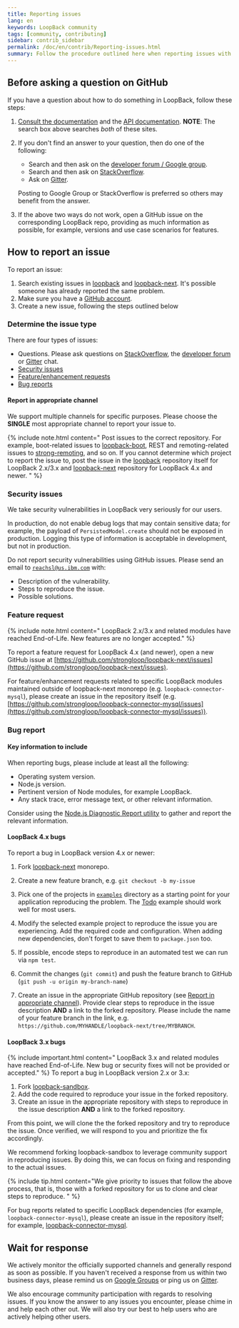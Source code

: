 ```yaml
---
title: Reporting issues
lang: en
keywords: LoopBack community
tags: [community, contributing]
sidebar: contrib_sidebar
permalink: /doc/en/contrib/Reporting-issues.html
summary: Follow the procedure outlined here when reporting issues with the LoopBack project.
---
```


## Before asking a question on GitHub

If you have a question about how to do something in LoopBack, follow these steps:

1. [Consult the documentation](../../) and the [API documentation](http://apidocs.strongloop.com).  **NOTE**: The search box above searches _both_ of these sites.
2. If you don't find an answer to your question, then do one of the following:

    - Search and then ask on the [developer forum / Google group](https://groups.google.com/forum/#!forum/loopbackjs).
    - Search and then ask on  [StackOverflow](http://stackoverflow.com/questions/tagged/loopbackjs+or+strongloop?sort=newest&pageSize=50).
    - Ask on [Gitter](https://gitter.im/strongloop/loopback).

    Posting to Google Group or StackOverflow is preferred so others may benefit from the answer.

3. If the above two ways do not work, open a GitHub issue on the corresponding LoopBack repo,
   providing as much information as possible, for example, versions and use case scenarios for features.

## How to report an issue

To report an issue:

 1. Search existing issues in [loopback](https://github.com/strongloop/loopback/issues) and [loopback-next](https://github.com/strongloop/loopback-next/issues).  It's possible someone has already reported the same problem.
 2. Make sure you have a [GitHub account](https://github.com/signup/free).
 3. Create a new issue, following the steps outlined below

### Determine the issue type

There are four types of issues:

- Questions. Please ask questions on [StackOverflow](http://stackoverflow.com/questions/tagged/loopbackjs+or+strongloop?sort=newest&pageSize=50),
  the [developer forum](https://groups.google.com/forum/#!forum/loopbackjs) or
  [Gitter](https://gitter.im/strongloop/loopback) chat.
- [Security issues](#security-issues)
- [Feature/enhancement requests](#feature-request)
- [Bug reports](#bug-report)

#### Report in appropriate channel

We support multiple channels for specific purposes. Please choose the **SINGLE** most appropriate channel to report your issue to.

{% include note.html content="
Post issues to the correct repository. For example, boot-related issues to
[loopback-boot](https://github.com/strongloop/loopback-boot/issues),
REST and remoting-related issues to
[strong-remoting](https://github.com/strongloop/strong-remoting/issues),
and so on. If you cannot determine which project to report the issue to,
post the issue in the [loopback](https://github.com/strongloop/loopback/issues)
repository itself for LoopBack 2.x/3.x and
[loopback-next](https://github.com/strongloop/loopback-next/issues) repository
for LoopBack 4.x and newer.
" %}

### Security issues

We take security vulnerabilities in LoopBack very seriously for our users.

In production, do not enable debug logs that may contain sensitive data; for example, the payload of `PersistedModel.create` should not be exposed in production. Logging this type of information is acceptable in development, but not in production.

Do not report security vulnerabilities using GitHub issues. Please send an email to [`reachsl@us.ibm.com`](mailto:reachsl@us.ibm.com) with:

- Description of the vulnerability.
- Steps to reproduce the issue.
- Possible solutions.

### Feature request

{% include note.html content="
LoopBack 2.x/3.x and related modules have reached End-of-Life. New features are
no longer accepted." %}

To report a feature request for LoopBack 4.x (and newer), open a new GitHub issue at
[https://github.com/strongloop/loopback-next/issues](https://github.com/strongloop/loopback-next/issues).

For feature/enhancement requests related to specific LoopBack modules maintained
outside of loopback-next monorepo (e.g. `loopback-connector-mysql`),
please create an issue in the repository itself (e.g.
[https://github.com/strongloop/loopback-connector-mysql/issues](https://github.com/strongloop/loopback-connector-mysql/issues)).

### Bug report

#### Key information to include

When reporting bugs, please include at least all the following:

- Operating system version.
- Node.js version.
- Pertinent version of Node modules, for example LoopBack.
- Any stack trace, error message text, or other relevant information.

Consider using the
[Node.js Diagnostic Report utility](https://developer.ibm.com/languages/node-js/articles/easily-identify-problems-in-your-nodejs-apps-with-diagnostic-report/)
to gather and report the relevant information.

#### LoopBack 4.x bugs

To report a bug in LoopBack version 4.x or newer:

1. Fork [loopback-next](https://github.com/strongloop/loopback-next) monorepo.

2. Create a new feature branch, e.g. `git checkout -b my-issue`

3. Pick one of the projects in
  [`examples`](https://github.com/strongloop/loopback-next/tree/master/examples)
  directory as a starting point for your application reproducing the problem. The
  [Todo](https://github.com/strongloop/loopback-next/tree/master/examples/todo)
  example should work well for most users.

4. Modify the selected example project to reproduce the issue you are
   experiencing. Add the required code and configuration. When adding new
   dependencies, don't forget to save them to `package.json` too.

5. If possible, encode steps to reproduce in an automated test we can run
   via `npm test`.

6. Commit the changes (`git commit`) and push the feature branch to GitHub
   (`git push -u origin my-branch-name`)

7. Create an issue in the appropriate GitHub repository (see
   [Report in appropriate channel](#report-in-appropriate-channel)).
   Provide clear steps to reproduce in the issue description **AND**
   a link to the forked repository. Please include the name of your feature
   branch in the link, e.g.
   `https://github.com/MYHANDLE/loopback-next/tree/MYBRANCH`.

#### LoopBack 3.x bugs

{% include important.html content="
LoopBack 3.x and related modules have reached End-of-Life. New bug or security
fixes will not be provided or accepted." %}
To report a bug in LoopBack version 2.x or 3.x:

1. Fork [loopback-sandbox](https://github.com/strongloop/loopback-sandbox).
2. Add the code required to reproduce your issue in the forked repository.
3. Create an issue in the appropriate repository with steps to reproduce in the issue description **AND** a link to the forked repository.

From this point, we will clone the the forked repository and try to reproduce the issue. Once verified, we will respond to you and prioritize the fix accordingly.

We recommend forking loopback-sandbox to leverage community support in reproducing issues. By doing this, we can focus on fixing and responding to the actual issues.

{% include tip.html content="We give priority to issues that follow the above process, that is, those with a forked repository for us to clone and clear steps to reproduce.
" %}

For  bug reports related to specific LoopBack dependencies (for example, `loopback-connector-mysql`), please create an issue in the repository itself; for example,  [loopback-connector-mysql](https://github.com/strongloop/loopback-connector-mysql/issues).

## Wait for response

We actively monitor the officially supported channels and generally respond as soon as possible. If you haven't received a response from us within two business days, please remind us on [Google Groups](https://groups.google.com/forum/#!forum/loopbackjs) or ping us on [Gitter](https://gitter.im/strongloop/loopback).

We also encourage community participation with regards to resolving issues. If you know the answer to any issues you encounter, please chime in and help each other out. We will also try our best to help users who are actively helping other users.
